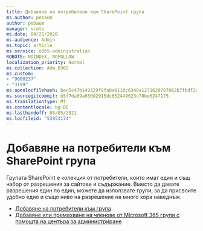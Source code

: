 ```yaml
---
title: Добавяне на потребители към SharePoint група
ms.author: pebaum
author: pebaum
manager: scotv
ms.date: 04/21/2020
ms.audience: Admin
ms.topic: article
ms.service: o365-administration
ROBOTS: NOINDEX, NOFOLLOW
localization_priority: Normal
ms.collection: Adm_O365
ms.custom:
- "9000237"
- "3199"
ms.openlocfilehash: bec5c47b149329f9fa0a6110c6340a1271620787062b7fbdf2d8d4b96b97b202
ms.sourcegitcommit: b5f7da89a650d2915dc652449623c78be6247175
ms.translationtype: MT
ms.contentlocale: bg-BG
ms.lasthandoff: 08/05/2021
ms.locfileid: "53953174"
---
```

# <a name="add-users-to-a-sharepoint-group"></a>Добавяне на потребители към SharePoint група

Групата SharePoint е колекция от потребители, които имат един и същ набор от разрешения за сайтове и съдържание. Вместо да давате разрешения един по един, можете да използвате групи, за да присвоите удобно едно и също ниво на разрешение на много хора наведнъж.

- [Добавяне на потребители към група](https://docs.microsoft.com/sharepoint/customize-sharepoint-site-permissions#add-users-to-a-group)
- [Добавяне или премахване на членове от Microsoft 365 групи с помощта на центъра за администриране](https://docs.microsoft.com/microsoft-365/admin/create-groups/add-or-remove-members-from-groups)